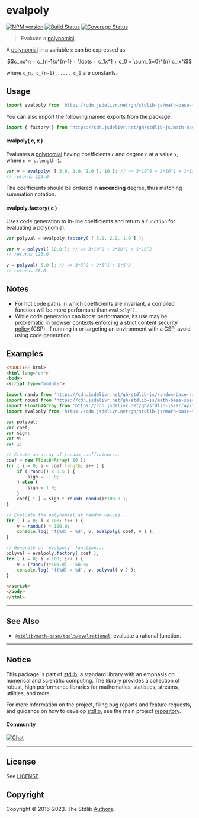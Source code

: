 <!--

@license Apache-2.0

Copyright (c) 2018 The Stdlib Authors.

Licensed under the Apache License, Version 2.0 (the "License");
you may not use this file except in compliance with the License.
You may obtain a copy of the License at

   http://www.apache.org/licenses/LICENSE-2.0

Unless required by applicable law or agreed to in writing, software
distributed under the License is distributed on an "AS IS" BASIS,
WITHOUT WARRANTIES OR CONDITIONS OF ANY KIND, either express or implied.
See the License for the specific language governing permissions and
limitations under the License.

-->

# evalpoly

[![NPM version][npm-image]][npm-url] [![Build Status][test-image]][test-url] [![Coverage Status][coverage-image]][coverage-url] <!-- [![dependencies][dependencies-image]][dependencies-url] -->

> Evaluate a [polynomial][polynomial].

<section class="intro">

A [polynomial][polynomial] in a variable `x` can be expressed as

<!-- <equation class="equation" label="eq:polynomial" align="center" raw="c_nx^n + c_{n-1}x^{n-1} + \ldots + c_1x^1 + c_0 = \sum_{i=0}^{n} c_ix^i" alt="Polynomial expression."> -->

```math
c_nx^n + c_{n-1}x^{n-1} + \ldots + c_1x^1 + c_0 = \sum_{i=0}^{n} c_ix^i
```

<!-- <div class="equation" align="center" data-raw-text="c_nx^n + c_{n-1}x^{n-1} + \ldots + c_1x^1 + c_0 = \sum_{i=0}^{n} c_ix^i" data-equation="eq:polynomial">
    <img src="https://cdn.jsdelivr.net/gh/stdlib-js/stdlib@7e0a95722efd9c771b129597380c63dc6715508b/lib/node_modules/@stdlib/math/base/tools/evalpoly/docs/img/equation_polynomial.svg" alt="Polynomial expression.">
    <br>
</div> -->

<!-- </equation> -->

where `c_n, c_{n-1}, ..., c_0` are constants.

</section>

<!-- /.intro -->



<section class="usage">

## Usage

```javascript
import evalpoly from 'https://cdn.jsdelivr.net/gh/stdlib-js/math-base-tools-evalpoly@esm/index.mjs';
```

You can also import the following named exports from the package:

```javascript
import { factory } from 'https://cdn.jsdelivr.net/gh/stdlib-js/math-base-tools-evalpoly@esm/index.mjs';
```

#### evalpoly( c, x )

Evaluates a [polynomial][polynomial] having coefficients `c` and degree `n` at a value `x`, where `n = c.length-1`.

```javascript
var v = evalpoly( [ 3.0, 2.0, 1.0 ], 10 ); // => 3*10^0 + 2*10^1 + 1*10^2
// returns 123.0
```

The coefficients should be ordered in **ascending** degree, thus matching summation notation.

#### evalpoly.factory( c )

Uses code generation to in-line coefficients and return a `function` for evaluating a [polynomial][polynomial].

```javascript
var polyval = evalpoly.factory( [ 3.0, 2.0, 1.0 ] );

var v = polyval( 10.0 ); // => 3*10^0 + 2*10^1 + 1*10^2
// returns 123.0

v = polyval( 5.0 ); // => 3*5^0 + 2*5^1 + 1*5^2
// returns 38.0
```

</section>

<!-- /.usage -->

<section class="notes">

## Notes

-   For hot code paths in which coefficients are invariant, a compiled function will be more performant than `evalpoly()`.
-   While code generation can boost performance, its use may be problematic in browser contexts enforcing a strict [content security policy][mdn-csp] (CSP). If running in or targeting an environment with a CSP, avoid using code generation.

</section>

<!-- /.notes -->

<section class="examples">

## Examples

<!-- eslint no-undef: "error" -->

```html
<!DOCTYPE html>
<html lang="en">
<body>
<script type="module">

import randu from 'https://cdn.jsdelivr.net/gh/stdlib-js/random-base-randu@esm/index.mjs';
import round from 'https://cdn.jsdelivr.net/gh/stdlib-js/math-base-special-round@esm/index.mjs';
import Float64Array from 'https://cdn.jsdelivr.net/gh/stdlib-js/array-float64@esm/index.mjs';
import evalpoly from 'https://cdn.jsdelivr.net/gh/stdlib-js/math-base-tools-evalpoly@esm/index.mjs';

var polyval;
var coef;
var sign;
var v;
var i;

// Create an array of random coefficients...
coef = new Float64Array( 10 );
for ( i = 0; i < coef.length; i++ ) {
    if ( randu() < 0.5 ) {
        sign = -1.0;
    } else {
        sign = 1.0;
    }
    coef[ i ] = sign * round( randu()*100.0 );
}

// Evaluate the polynomial at random values...
for ( i = 0; i < 100; i++ ) {
    v = randu() * 100.0;
    console.log( 'f(%d) = %d', v, evalpoly( coef, v ) );
}

// Generate an `evalpoly` function...
polyval = evalpoly.factory( coef );
for ( i = 0; i < 100; i++ ) {
    v = (randu()*100.0) - 50.0;
    console.log( 'f(%d) = %d', v, polyval( v ) );
}

</script>
</body>
</html>
```

</section>

<!-- /.examples -->

<!-- Section for related `stdlib` packages. Do not manually edit this section, as it is automatically populated. -->

<section class="related">

* * *

## See Also

-   <span class="package-name">[`@stdlib/math-base/tools/evalrational`][@stdlib/math/base/tools/evalrational]</span><span class="delimiter">: </span><span class="description">evaluate a rational function.</span>

</section>

<!-- /.related -->

<!-- Section for all links. Make sure to keep an empty line after the `section` element and another before the `/section` close. -->


<section class="main-repo" >

* * *

## Notice

This package is part of [stdlib][stdlib], a standard library with an emphasis on numerical and scientific computing. The library provides a collection of robust, high performance libraries for mathematics, statistics, streams, utilities, and more.

For more information on the project, filing bug reports and feature requests, and guidance on how to develop [stdlib][stdlib], see the main project [repository][stdlib].

#### Community

[![Chat][chat-image]][chat-url]

---

## License

See [LICENSE][stdlib-license].


## Copyright

Copyright &copy; 2016-2023. The Stdlib [Authors][stdlib-authors].

</section>

<!-- /.stdlib -->

<!-- Section for all links. Make sure to keep an empty line after the `section` element and another before the `/section` close. -->

<section class="links">

[npm-image]: http://img.shields.io/npm/v/@stdlib/math-base-tools-evalpoly.svg
[npm-url]: https://npmjs.org/package/@stdlib/math-base-tools-evalpoly

[test-image]: https://github.com/stdlib-js/math-base-tools-evalpoly/actions/workflows/test.yml/badge.svg?branch=main
[test-url]: https://github.com/stdlib-js/math-base-tools-evalpoly/actions/workflows/test.yml?query=branch:main

[coverage-image]: https://img.shields.io/codecov/c/github/stdlib-js/math-base-tools-evalpoly/main.svg
[coverage-url]: https://codecov.io/github/stdlib-js/math-base-tools-evalpoly?branch=main

<!--

[dependencies-image]: https://img.shields.io/david/stdlib-js/math-base-tools-evalpoly.svg
[dependencies-url]: https://david-dm.org/stdlib-js/math-base-tools-evalpoly/main

-->

[chat-image]: https://img.shields.io/gitter/room/stdlib-js/stdlib.svg
[chat-url]: https://app.gitter.im/#/room/#stdlib-js_stdlib:gitter.im

[stdlib]: https://github.com/stdlib-js/stdlib

[stdlib-authors]: https://github.com/stdlib-js/stdlib/graphs/contributors

[umd]: https://github.com/umdjs/umd
[es-module]: https://developer.mozilla.org/en-US/docs/Web/JavaScript/Guide/Modules

[deno-url]: https://github.com/stdlib-js/math-base-tools-evalpoly/tree/deno
[umd-url]: https://github.com/stdlib-js/math-base-tools-evalpoly/tree/umd
[esm-url]: https://github.com/stdlib-js/math-base-tools-evalpoly/tree/esm
[branches-url]: https://github.com/stdlib-js/math-base-tools-evalpoly/blob/main/branches.md

[stdlib-license]: https://raw.githubusercontent.com/stdlib-js/math-base-tools-evalpoly/main/LICENSE

[polynomial]: https://en.wikipedia.org/wiki/Polynomial

[mdn-csp]: https://developer.mozilla.org/en-US/docs/Web/HTTP/CSP

<!-- <related-links> -->

[@stdlib/math/base/tools/evalrational]: https://github.com/stdlib-js/math-base-tools-evalrational/tree/esm

<!-- </related-links> -->

</section>

<!-- /.links -->
